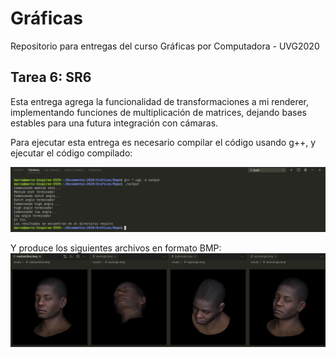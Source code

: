 # Gráficas
Repositorio para entregas del curso Gráficas por Computadora - UVG2020

## Tarea 6: SR6

Esta entrega agrega la funcionalidad de transformaciones a mi renderer, implementando funciones de multiplicación de matrices, dejando bases estables para una futura integración con cámaras.

Para ejecutar esta entrega es necesario compilar el código usando g++, y ejecutar el código compilado:

![Comandos](./Comandos.png "Comandos")

Y produce los siguientes archivos en formato BMP:
![Resultados](./Resultados.png "Resultados")